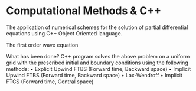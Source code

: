 # Computational Methods & C++
The application of numerical schemes for the solution of partial differential equations using C++ Object Oriented language.

The first order wave equation

What has been done?
C++ program solves the above problem on a uniform grid with the prescribed initial and boundary conditions using the following methods: • Explicit Upwind FTBS (Forward time, Backward space) • Implicit Upwind FTBS (Forward time, Backward space) • Lax-Wendroff • Implicit FTCS (Forward time, Central space)
